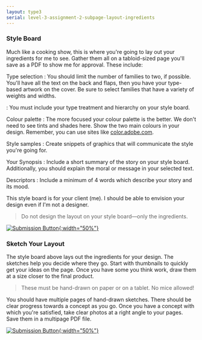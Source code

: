 ```yaml
---
layout: type3
serial: level-3-assignment-2-subpage-layout-ingredients
---
```

### Style Board

Much like a cooking show, this is where you're going to lay out your ingredients for me to see. Gather them all on a tabloid-sized page you'll save as a PDF to show me for approval. These include:

Type selection
: You should limit the number of families to two, if possible. You'll have all the text on the back and flaps, then you have your type-based artwork on the cover. Be sure to select families that have a variety of weights and widths.

: You must include your type treatment and hierarchy on your style board.

Colour palette
: The more focused your colour palette is the better. We don't need to see tints and shades here. Show the two main colours in your design. Remember, you can use sites like [color.adobe.com](https://color.adobe.com/create/color-wheel).

Style samples
: Create snippets of graphics that will communicate the style you're going for.

Your Synopsis
: Include a short summary of the story on your style board. Additionally, you should explain the moral or message in your selected text.

Descriptors
: Include a minimum of 4 words which describe your story and its mood.

This style board is for your client (me). I should be able to envision your design even if I'm not a designer.

> Do not design the layout on your style board—only the ingredients.

<a href="https://brightspace.algonquincollege.com/d2l/lms/dropbox/user/folder_submit_files.d2l?db=438417&grpid=0&isprv=&bp=0&ou=463708" title="Submit on BrightSpace" target="_blank">![Submission Button]({{site.url}}/svg/button-submit-brightspace.svg){:width="50%"}</a>

### Sketch Your Layout

The style board above lays out the ingredients for your design. The sketches help you decide where they go. Start with thumbnails to quickly get your ideas on the page. Once you have some you think work, draw them at a size closer to the final product.

> These must be hand-drawn on paper or on a tablet. No mice allowed!

You should have multiple pages of hand-drawn sketches. There should be clear progress towards a concept as you go. Once you have a concept with which you're satisfied, take clear photos at a right angle to your pages. Save them in a multipage PDF file.

<a href="https://brightspace.algonquincollege.com/d2l/lms/dropbox/user/folder_submit_files.d2l?db=438418&grpid=0&isprv=&bp=0&ou=463708" title="Submit on BrightSpace" target="_blank">![Submission Button]({{site.url}}/svg/button-submit-brightspace.svg){:width="50%"}</a>
